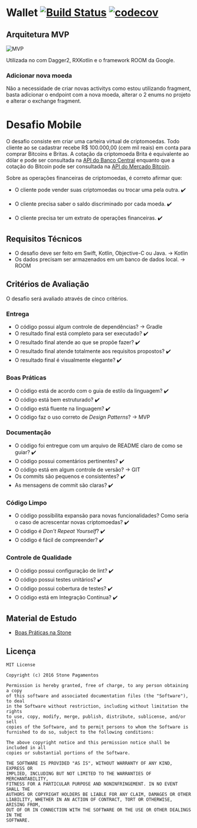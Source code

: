 # Wallet [![Build Status](https://travis-ci.org/bcolombini/Wallet.svg?branch=master)](https://travis-ci.org/bcolombini/Wallet) [![codecov](https://codecov.io/gh/bcolombini/Wallet/branch/master/graph/badge.svg)](https://codecov.io/gh/bcolombini/Wallet)



## Arquitetura MVP

![MVP](https://image.slidesharecdn.com/m0btwb4rkmr1zmky6qn7-signature-88edf7dc82aa3b7d1972fa299b2092c0e0a267bfc9ffffec7e62e88691139bde-poli-160118153854/95/angular-js-16-638.jpg?cb=1453131618)

Utilizada no com Dagger2, RXKotlin e o framework ROOM da Google.

### Adicionar nova moeda

Não a necessidade de criar novas activitys como estou utilizando fragment, basta adicionar o endpoint com a nova moeda, alterar o 2 enums no projeto e alterar o exchange fragment.
 

# Desafio Mobile

O desafio consiste em criar uma carteira virtual de criptomoedas. Todo cliente ao se cadastrar recebe R$ 100.000,00 (cem mil reais) em conta para comprar Bitcoins e Britas.
A cotação da criptomoeda Brita é equivalente ao dólar e pode ser consultada na [API do Banco Central](https://dadosabertos.bcb.gov.br/dataset/taxas-de-cambio-todos-os-boletins-diarios) enquanto que a cotação do Bitcoin pode ser consultada na [API do Mercado Bitcoin](https://www.mercadobitcoin.net/api-doc/).

Sobre as operações financeiras de criptomoedas, é correto afirmar que:

* O cliente pode vender suas criptomoedas ou trocar uma pela outra. :heavy_check_mark:

* O cliente precisa saber o saldo discriminado por cada moeda. :heavy_check_mark:

* O cliente precisa ter um extrato de operações financeiras. :heavy_check_mark:

## Requisitos Técnicos

* O desafio deve ser feito em Swift, Kotlin, Objective-C ou Java. -> Kotlin
* Os dados precisam ser armazenados em um banco de dados local. -> ROOM

## Critérios de Avaliação

O desafio será avaliado através de cinco critérios.

### Entrega

* O código possui algum controle de dependências? -> Gradle 
* O resultado final está completo para ser executado? :heavy_check_mark:
* O resultado final atende ao que se propõe fazer? :heavy_check_mark:
* O resultado final atende totalmente aos requisitos propostos? :heavy_check_mark:
* O resultado final é visualmente elegante? :heavy_check_mark:

### Boas Práticas

* O código está de acordo com o guia de estilo da linguagem? :heavy_check_mark:
* O código está bem estruturado? :heavy_check_mark:
* O código está fluente na linguagem? :heavy_check_mark:
* O código faz o uso correto de _Design Patterns_? -> MVP

### Documentação

* O código foi entregue com um arquivo de README claro de como se guiar? :heavy_check_mark:
* O código possui comentários pertinentes? :heavy_check_mark:
* O código está em algum controle de versão? -> GIT
* Os commits são pequenos e consistentes? :heavy_check_mark:
* As mensagens de commit são claras? :heavy_check_mark:

### Código Limpo

* O código possibilita expansão para novas funcionalidades? Como seria o caso de acrescentar novas criptomoedas? :heavy_check_mark:
* O código é _Don't Repeat Yourself_? :heavy_check_mark:
* O código é fácil de compreender? :heavy_check_mark:

### Controle de Qualidade

* O código possui configuração de lint? :heavy_check_mark:
* O código possui testes unitários? :heavy_check_mark:
* O código possui cobertura de testes? :heavy_check_mark:
* O código está em Integração Contínua?  :heavy_check_mark:

## Material de Estudo
* [Boas Práticas na Stone](https://github.com/stone-payments/stoneco-best-practices/blob/master/README_pt.md)

## Licença
```
MIT License

Copyright (c) 2016 Stone Pagamentos

Permission is hereby granted, free of charge, to any person obtaining a copy
of this software and associated documentation files (the "Software"), to deal
in the Software without restriction, including without limitation the rights
to use, copy, modify, merge, publish, distribute, sublicense, and/or sell
copies of the Software, and to permit persons to whom the Software is
furnished to do so, subject to the following conditions:

The above copyright notice and this permission notice shall be included in all
copies or substantial portions of the Software.

THE SOFTWARE IS PROVIDED "AS IS", WITHOUT WARRANTY OF ANY KIND, EXPRESS OR
IMPLIED, INCLUDING BUT NOT LIMITED TO THE WARRANTIES OF MERCHANTABILITY,
FITNESS FOR A PARTICULAR PURPOSE AND NONINFRINGEMENT. IN NO EVENT SHALL THE
AUTHORS OR COPYRIGHT HOLDERS BE LIABLE FOR ANY CLAIM, DAMAGES OR OTHER
LIABILITY, WHETHER IN AN ACTION OF CONTRACT, TORT OR OTHERWISE, ARISING FROM,
OUT OF OR IN CONNECTION WITH THE SOFTWARE OR THE USE OR OTHER DEALINGS IN THE
SOFTWARE.
```